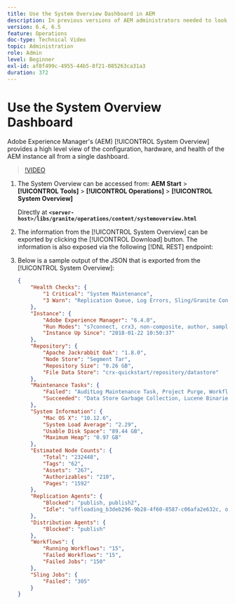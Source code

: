 ```yaml
---
title: Use the System Overview Dashboard in AEM
description: In previous versions of AEM administrators needed to look at several locations in order to get a full picture of the AEM instance. The System Overview aims to solve this by providing a high level view of the configuration, hardware, and health of the AEM instance all from a single dashboard.
version: 6.4, 6.5
feature: Operations
doc-type: Technical Video
topic: Administration
role: Admin
level: Beginner
exl-id: af8f499c-4955-44b5-8f21-085263ca31a3
duration: 372
---
```

# Use the System Overview Dashboard

Adobe Experience Manager's (AEM) [!UICONTROL System Overview] provides a high level view of the configuration, hardware, and health of the AEM instance all from a single dashboard.

>[!VIDEO](https://video.tv.adobe.com/v/21340?quality=12&learn=on)

1. The System Overview can be accessed from: **AEM Start** &gt; **[!UICONTROL Tools]** &gt; **[!UICONTROL Operations]** &gt; **[!UICONTROL System Overview]**

   Directly at **`<server-host>/libs/granite/operations/content/systemoverview.html`**

1. The information from the [!UICONTROL System Overview] can be exported by clicking the [!UICONTROL Download] button. The information is also exposed via the following [!DNL REST] endpoint:
1. Below is a sample output of the JSON that is exported from the [!UICONTROL System Overview]:

   ```json
   {
       "Health Checks": {
           "1 Critical": "System Maintenance",
           "3 Warn": "Replication Queue, Log Errors, Sling/Granite Content Access Check"
       },
       "Instance": {
           "Adobe Experience Manager": "6.4.0",
           "Run Modes": "s7connect, crx3, non-composite, author, samplecontent, crx3tar",
           "Instance Up Since": "2018-01-22 10:50:37"
       },
       "Repository": {
           "Apache Jackrabbit Oak": "1.8.0",
           "Node Store": "Segment Tar",
           "Repository Size": "0.26 GB",
           "File Data Store": "crx-quickstart/repository/datastore"
       },
       "Maintenance Tasks": {
           "Failed": "AuditLog Maintenance Task, Project Purge, Workflow Purge",
           "Succeeded": "Data Store Garbage Collection, Lucene Binaries Cleanup, Revision Clean Up, Version Purge, Purge of ad-hoc tasks"
       },
       "System Information": {
           "Mac OS X": "10.12.6",
           "System Load Average": "2.29",
           "Usable Disk Space": "89.44 GB",
           "Maximum Heap": "0.97 GB"
       },
       "Estimated Node Counts": {
           "Total": "232448",
           "Tags": "62",
           "Assets": "267",
           "Authorizables": "210",
           "Pages": "1592"
       },
       "Replication Agents": {
           "Blocked": "publish, publish2",
           "Idle": "offloading_b3deb296-9b28-4f60-8587-c06afa2e632c, offloading_outbox, offloading_reverse_b3deb296-9b28-4f60-8587-c06afa2e632c, publish_reverse, scene7, screens, screens2, test_and_target"
       },
       "Distribution Agents": {
           "Blocked": "publish"
       },
       "Workflows": {
           "Running Workflows": "15",
           "Failed Workflows": "15",
           "Failed Jobs": "150"
       },
       "Sling Jobs": {
           "Failed": "305"
       }
   }
   ```
